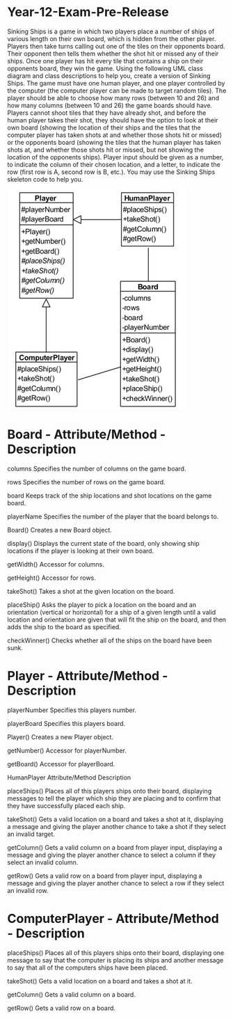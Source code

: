 # Year-12-Exam-Pre-Release

Sinking Ships is a game in which two players place a number of ships of various length on their own board, which is hidden from the other player. 
Players then take turns calling out one of the tiles on their opponents board. Their opponent then tells them whether the shot hit or missed any of their ships. 
Once one player has hit every tile that contains a ship on their opponents board, they win the game.
Using the following UML class diagram and class descriptions to help you, create a version of Sinking Ships. 
The game must have one human player, and one player controlled by the computer (the computer player can be made to target random tiles). 
The player should be able to choose how many rows (between 10 and 26) and how many columns (between 10 and 26) the game boards should have. 
Players cannot shoot tiles that they have already shot, and before the human player takes their shot, they should have the option to look at their own board 
(showing the location of their ships and the tiles that the computer player has taken shots at and whether those shots hit or missed) or the opponents board 
(showing the tiles that the human player has taken shots at, and whether those shots hit or missed, but not showing the location of the opponents ships). 
Player input should be given as a number, to indicate the column of their chosen location, and a letter, to indicate the row (first row is A, second row is B, etc.). 
You may use the Sinking Ships skeleton code to help you.

![alt text](https://github.com/Benjonesmtb/Year-12-Exam-Pre-Release/blob/main/Picture1.png?raw=true)

# Board - Attribute/Method - Description

columns
Specifies the number of columns on the game board.

rows
Specifies the number of rows on the game board.

board
Keeps track of the ship locations and shot locations on the game board.

playerName
Specifies the number of the player that the board belongs to.

Board()
Creates a new Board object.

display()
Displays the current state of the board, only showing ship locations if the player is looking at their own board.

getWidth()
Accessor for columns.

getHeight()
Accessor for rows.

takeShot()
Takes a shot at the given location on the board.

placeShip()
Asks the player to pick a location on the board and an orientation (vertical or horizontal) for a ship of a given length until a valid location and orientation are given that 
will fit the ship on the board, and then adds the ship to the board as specified.

checkWinner()
Checks whether all of the ships on the board have been sunk.

# Player - Attribute/Method - Description

playerNumber
Specifies this players number.

playerBoard
Specifies this players board.

Player()
Creates a new Player object.

getNumber()
Accessor for playerNumber.

getBoard()
Accessor for playerBoard.

HumanPlayer
Attribute/Method
Description

placeShips()
Places all of this players ships onto their board, displaying messages to tell the player which ship they are placing and to confirm that they have successfully placed each ship.

takeShot()
Gets a valid location on a board and takes a shot at it, displaying a message and giving the player another chance to take a shot if they select an invalid target.

getColumn()
Gets a valid column on a board from player input, displaying a message and giving the player another chance to select a column if they select an invalid column.

getRow()
Gets a valid row on a board from player input, displaying a message and giving the player another chance to select a row if they select an invalid row.

# ComputerPlayer - Attribute/Method - Description

placeShips()
Places all of this players ships onto their board, displaying one message to say that the computer is placing its ships and another message to say that all of the computers 
ships have been placed.

takeShot()
Gets a valid location on a board and takes a shot at it.

getColumn()
Gets a valid column on a board.

getRow()
Gets a valid row on a board.